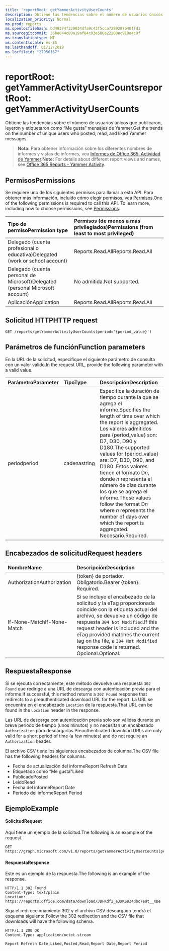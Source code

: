 ```yaml
---
title: 'reportRoot: getYammerActivityUserCounts'
description: Obtiene las tendencias sobre el número de usuarios únicos que publicaron, leyeron y etiquetaron como “Me gusta” mensajes de Yammer.
localization_priority: Normal
ms.prod: reports
ms.openlocfilehash: bd49374f339034dfa9c43f5cca7299287b40ffd1
ms.sourcegitcommit: 36be044c89a19af84c93e586e22200ec919e4c9f
ms.translationtype: MT
ms.contentlocale: es-ES
ms.lasthandoff: 01/12/2019
ms.locfileid: "27956167"
---
```

# <a name="reportroot-getyammeractivityusercounts"></a><span data-ttu-id="592fd-103">reportRoot: getYammerActivityUserCounts</span><span class="sxs-lookup"><span data-stu-id="592fd-103">reportRoot: getYammerActivityUserCounts</span></span>

<span data-ttu-id="592fd-104">Obtiene las tendencias sobre el número de usuarios únicos que publicaron, leyeron y etiquetaron como “Me gusta” mensajes de Yammer.</span><span class="sxs-lookup"><span data-stu-id="592fd-104">Get the trends on the number of unique users who posted, read, and liked Yammer messages.</span></span>

> <span data-ttu-id="592fd-105">**Nota:** Para obtener información sobre los diferentes nombres de informes y vistas de informes, vea [Informes de Office 365: Actividad de Yammer](https://support.office.com/client/Yammer-activity-c7c9f938-5b8e-4d52-b1a2-c7c32cb2312a).</span><span class="sxs-lookup"><span data-stu-id="592fd-105">**Note:** For details about different report views and names, see [Office 365 Reports - Yammer Activity](https://support.office.com/client/Yammer-activity-c7c9f938-5b8e-4d52-b1a2-c7c32cb2312a).</span></span>

## <a name="permissions"></a><span data-ttu-id="592fd-106">Permisos</span><span class="sxs-lookup"><span data-stu-id="592fd-106">Permissions</span></span>

<span data-ttu-id="592fd-p101">Se requiere uno de los siguientes permisos para llamar a esta API. Para obtener más información, incluido cómo elegir permisos, vea [Permisos](/graph/permissions-reference).</span><span class="sxs-lookup"><span data-stu-id="592fd-p101">One of the following permissions is required to call this API. To learn more, including how to choose permissions, see [Permissions](/graph/permissions-reference).</span></span>

| <span data-ttu-id="592fd-109">Tipo de permiso</span><span class="sxs-lookup"><span data-stu-id="592fd-109">Permission type</span></span>                        | <span data-ttu-id="592fd-110">Permisos (de menos a más privilegiados)</span><span class="sxs-lookup"><span data-stu-id="592fd-110">Permissions (from least to most privileged)</span></span> |
| :------------------------------------- | :--------------------------------------- |
| <span data-ttu-id="592fd-111">Delegado (cuenta profesional o educativa)</span><span class="sxs-lookup"><span data-stu-id="592fd-111">Delegated (work or school account)</span></span>     | <span data-ttu-id="592fd-112">Reports.Read.All</span><span class="sxs-lookup"><span data-stu-id="592fd-112">Reports.Read.All</span></span>                         |
| <span data-ttu-id="592fd-113">Delegado (cuenta personal de Microsoft)</span><span class="sxs-lookup"><span data-stu-id="592fd-113">Delegated (personal Microsoft account)</span></span> | <span data-ttu-id="592fd-114">No admitida.</span><span class="sxs-lookup"><span data-stu-id="592fd-114">Not supported.</span></span>                           |
| <span data-ttu-id="592fd-115">Aplicación</span><span class="sxs-lookup"><span data-stu-id="592fd-115">Application</span></span>                            | <span data-ttu-id="592fd-116">Reports.Read.All</span><span class="sxs-lookup"><span data-stu-id="592fd-116">Reports.Read.All</span></span>                         |

## <a name="http-request"></a><span data-ttu-id="592fd-117">Solicitud HTTP</span><span class="sxs-lookup"><span data-stu-id="592fd-117">HTTP request</span></span>

<!-- { "blockType": "ignored" } --> 

```http
GET /reports/getYammerActivityUserCounts(period='{period_value}')
```

## <a name="function-parameters"></a><span data-ttu-id="592fd-118">Parámetros de función</span><span class="sxs-lookup"><span data-stu-id="592fd-118">Function parameters</span></span>

<span data-ttu-id="592fd-119">En la URL de la solicitud, especifique el siguiente parámetro de consulta con un valor válido.</span><span class="sxs-lookup"><span data-stu-id="592fd-119">In the request URL, provide the following parameter with a valid value.</span></span>

| <span data-ttu-id="592fd-120">Parámetro</span><span class="sxs-lookup"><span data-stu-id="592fd-120">Parameter</span></span> | <span data-ttu-id="592fd-121">Tipo</span><span class="sxs-lookup"><span data-stu-id="592fd-121">Type</span></span>   | <span data-ttu-id="592fd-122">Descripción</span><span class="sxs-lookup"><span data-stu-id="592fd-122">Description</span></span>                              |
| :-------- | :----- | :--------------------------------------- |
| <span data-ttu-id="592fd-123">period</span><span class="sxs-lookup"><span data-stu-id="592fd-123">period</span></span>    | <span data-ttu-id="592fd-124">cadena</span><span class="sxs-lookup"><span data-stu-id="592fd-124">string</span></span> | <span data-ttu-id="592fd-125">Especifica la duración de tiempo durante la que se agrega el informe.</span><span class="sxs-lookup"><span data-stu-id="592fd-125">Specifies the length of time over which the report is aggregated.</span></span> <span data-ttu-id="592fd-126">Los valores admitidos para {period_value} son: D7, D30, D90 y D180.</span><span class="sxs-lookup"><span data-stu-id="592fd-126">The supported values for {period_value} are: D7, D30, D90, and D180.</span></span> <span data-ttu-id="592fd-127">Estos valores tienen el formato D*n*, donde *n* representa el número de días durante los que se agrega el informe.</span><span class="sxs-lookup"><span data-stu-id="592fd-127">These values follow the format D*n* where *n* represents the number of days over which the report is aggregated.</span></span> <span data-ttu-id="592fd-128">Necesario.</span><span class="sxs-lookup"><span data-stu-id="592fd-128">Required.</span></span> |

## <a name="request-headers"></a><span data-ttu-id="592fd-129">Encabezados de solicitud</span><span class="sxs-lookup"><span data-stu-id="592fd-129">Request headers</span></span>

| <span data-ttu-id="592fd-130">Nombre</span><span class="sxs-lookup"><span data-stu-id="592fd-130">Name</span></span>          | <span data-ttu-id="592fd-131">Descripción</span><span class="sxs-lookup"><span data-stu-id="592fd-131">Description</span></span>                              |
| :------------ | :--------------------------------------- |
| <span data-ttu-id="592fd-132">Authorization</span><span class="sxs-lookup"><span data-stu-id="592fd-132">Authorization</span></span> | <span data-ttu-id="592fd-p103">{token} de portador. Obligatorio.</span><span class="sxs-lookup"><span data-stu-id="592fd-p103">Bearer {token}. Required.</span></span>                |
| <span data-ttu-id="592fd-135">If-None-Match</span><span class="sxs-lookup"><span data-stu-id="592fd-135">If-None-Match</span></span> | <span data-ttu-id="592fd-136">Si se incluye el encabezado de la solicitud y la eTag proporcionada coincide con la etiqueta actual del archivo, se devuelve un código de respuesta `304 Not Modified`.</span><span class="sxs-lookup"><span data-stu-id="592fd-136">If this request header is included and the eTag provided matches the current tag on the file, a `304 Not Modified` response code is returned.</span></span> <span data-ttu-id="592fd-137">Opcional.</span><span class="sxs-lookup"><span data-stu-id="592fd-137">Optional.</span></span> |

## <a name="response"></a><span data-ttu-id="592fd-138">Respuesta</span><span class="sxs-lookup"><span data-stu-id="592fd-138">Response</span></span>

<span data-ttu-id="592fd-139">Si se ejecuta correctamente, este método devuelve una respuesta `302 Found` que redirige a una URL de descarga con autenticación previa para el informe.</span><span class="sxs-lookup"><span data-stu-id="592fd-139">If successful, this method returns a `302 Found` response that redirects to a preauthenticated download URL for the report.</span></span> <span data-ttu-id="592fd-140">La URL se encuentra en el encabezado `Location` de la respuesta.</span><span class="sxs-lookup"><span data-stu-id="592fd-140">That URL can be found in the `Location` header in the response.</span></span>

<span data-ttu-id="592fd-141">Las URL de descarga con autenticación previa solo son válidas durante un breve período de tiempo (unos minutos) y no necesitan un encabezado `Authorization` para descargarlas.</span><span class="sxs-lookup"><span data-stu-id="592fd-141">Preauthenticated download URLs are only valid for a short period of time (a few minutes) and do not require an `Authorization` header.</span></span>

<span data-ttu-id="592fd-142">El archivo CSV tiene los siguientes encabezados de columna.</span><span class="sxs-lookup"><span data-stu-id="592fd-142">The CSV file has the following headers for columns.</span></span>

- <span data-ttu-id="592fd-143">Fecha de actualización del informe</span><span class="sxs-lookup"><span data-stu-id="592fd-143">Report Refresh Date</span></span>
- <span data-ttu-id="592fd-144">Etiquetado como “Me gusta”</span><span class="sxs-lookup"><span data-stu-id="592fd-144">Liked</span></span>
- <span data-ttu-id="592fd-145">Publicado</span><span class="sxs-lookup"><span data-stu-id="592fd-145">Posted</span></span>
- <span data-ttu-id="592fd-146">Leído</span><span class="sxs-lookup"><span data-stu-id="592fd-146">Read</span></span>
- <span data-ttu-id="592fd-147">Fecha del informe</span><span class="sxs-lookup"><span data-stu-id="592fd-147">Report Date</span></span>
- <span data-ttu-id="592fd-148">Período del informe</span><span class="sxs-lookup"><span data-stu-id="592fd-148">Report Period</span></span>

## <a name="example"></a><span data-ttu-id="592fd-149">Ejemplo</span><span class="sxs-lookup"><span data-stu-id="592fd-149">Example</span></span>

#### <a name="request"></a><span data-ttu-id="592fd-150">Solicitud</span><span class="sxs-lookup"><span data-stu-id="592fd-150">Request</span></span>

<span data-ttu-id="592fd-151">Aquí tiene un ejemplo de la solicitud.</span><span class="sxs-lookup"><span data-stu-id="592fd-151">The following is an example of the request.</span></span>

<!--{
  "blockType": "request",
  "isComposable": true,
  "name": "reportroot_getyammeractivityusercounts"
}-->

```http
GET https://graph.microsoft.com/v1.0/reports/getYammerActivityUserCounts(period='D7')
```

#### <a name="response"></a><span data-ttu-id="592fd-152">Respuesta</span><span class="sxs-lookup"><span data-stu-id="592fd-152">Response</span></span>

<span data-ttu-id="592fd-153">Este es un ejemplo de la respuesta.</span><span class="sxs-lookup"><span data-stu-id="592fd-153">The following is an example of the response.</span></span>

<!-- {
  "blockType": "response",
  "truncated": true,
  "@odata.type": "microsoft.graph.report"
} -->

```http
HTTP/1.1 302 Found
Content-Type: text/plain
Location: https://reports.office.com/data/download/JDFKdf2_eJXKS034dbc7e0t__XDe
```

<span data-ttu-id="592fd-154">Siga el redireccionamiento 302 y el archivo CSV descargado tendrá el esquema siguiente.</span><span class="sxs-lookup"><span data-stu-id="592fd-154">Follow the 302 redirection and the CSV file that downloads will have the following schema.</span></span>

<!-- { "blockType": "ignored" } --> 

```http
HTTP/1.1 200 OK
Content-Type: application/octet-stream

Report Refresh Date,Liked,Posted,Read,Report Date,Report Period
```
